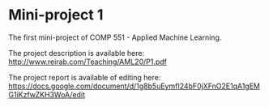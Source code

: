 # Mini-project 1
The first mini-project of COMP 551 - Applied Machine Learning.

The project description is available here: http://www.reirab.com/Teaching/AML20/P1.pdf

The project report is available of editing here: https://docs.google.com/document/d/1g8b5uEymfI24bF0jXFnO2E1qA1gEMG1iKzfwZKH3WoA/edit
